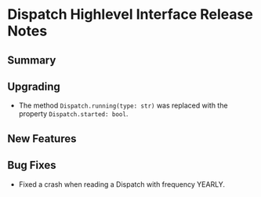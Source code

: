 # Dispatch Highlevel Interface Release Notes

## Summary

<!-- Here goes a general summary of what this release is about -->

## Upgrading

* The method `Dispatch.running(type: str)` was replaced with the property `Dispatch.started: bool`.

## New Features

<!-- Here goes the main new features and examples or instructions on how to use them -->

## Bug Fixes

* Fixed a crash when reading a Dispatch with frequency YEARLY.
